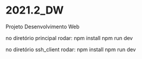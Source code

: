# 2021.2_DW
Projeto Desenvolvimento Web

no diretório principal rodar:
npm install
npm run dev

no diretório ssh_client rodar:
npm install
npm run dev
